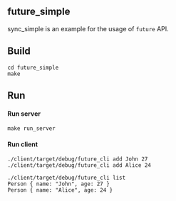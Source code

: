 future_simple
---

sync_simple is an example for the usage of `future` API.

Build
---

~~~
cd future_simple
make
~~~

Run
---

#### Run server
~~~
make run_server
~~~

#### Run client

~~~
./client/target/debug/future_cli add John 27
./client/target/debug/future_cli add Alice 24

./client/target/debug/future_cli list
Person { name: "John", age: 27 }
Person { name: "Alice", age: 24 }
~~~
